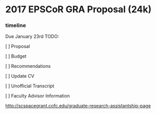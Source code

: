 # 2017 EPSCoR GRA Proposal (24k)

### timeline
Due January 23rd
TODO:

[ ] Proposal

[ ] Budget

[ ] Recommendations

[ ] Update CV

[ ] Unofficial Transcript

[ ] Faculty Advisor Information

http://scspacegrant.cofc.edu/graduate-research-assistantship-page